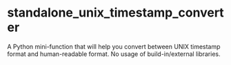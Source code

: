 # standalone_unix_timestamp_converter
A Python mini-function that will help you convert between UNIX timestamp format and human-readable format. No usage of build-in/external libraries.
